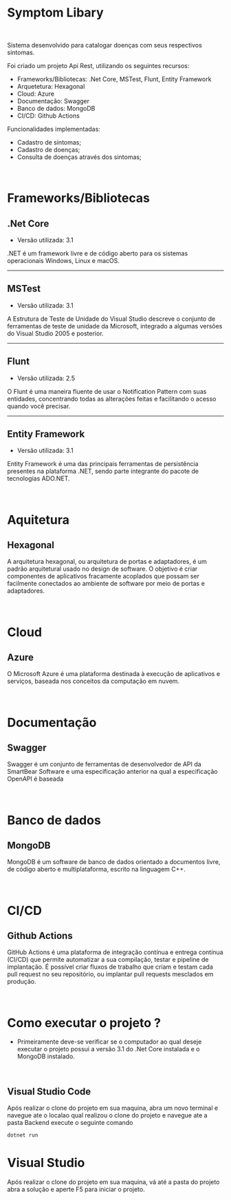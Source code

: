# Symptom Libary

</br>

Sistema desenvolvido para catalogar doenças com seus respectivos sintomas.

Foi criado um projeto Api Rest, utilizando os seguintes recursos:

- Frameworks/Bibliotecas: .Net Core, MSTest, Flunt, Entity Framework
- Arquetetura: Hexagonal
- Cloud: Azure
- Documentação: Swagger
- Banco de dados: MongoDB
- CI/CD: Github Actions

Funcionalidades implementadas:

- Cadastro de sintomas;
- Cadastro de doenças;
- Consulta de doenças através dos sintomas;

</br>

# Frameworks/Bibliotecas

## .Net Core

- Versão utilizada: 3.1

.NET é um framework livre e de código aberto para os sistemas operacionais Windows, Linux e macOS.

---

## MSTest

- Versão utilizada: 3.1

A Estrutura de Teste de Unidade do Visual Studio descreve o conjunto de ferramentas de teste de unidade da Microsoft, integrado a algumas versões do Visual Studio 2005 e posterior.

---

## Flunt

- Versão utilizada: 2.5

O Flunt é uma maneira fluente de usar o Notification Pattern com suas entidades, concentrando todas as alterações feitas e facilitando o acesso quando você precisar.

---

## Entity Framework

- Versão utilizada: 3.1

Entity Framework é uma das principais ferramentas de persistência presentes na plataforma .NET, sendo parte integrante do pacote de tecnologias ADO.NET.

</br>

# Aquitetura

## Hexagonal

A arquitetura hexagonal, ou arquitetura de portas e adaptadores, é um padrão arquitetural usado no design de software. O objetivo é criar componentes de aplicativos fracamente acoplados que possam ser facilmente conectados ao ambiente de software por meio de portas e adaptadores.

</br>

# Cloud

## Azure

O Microsoft Azure é uma plataforma destinada à execução de aplicativos e serviços, baseada nos conceitos da computação em nuvem.

</br>

# Documentação

## Swagger

Swagger é um conjunto de ferramentas de desenvolvedor de API da SmartBear Software e uma especificação anterior na qual a especificação OpenAPI é baseada

</br>

# Banco de dados

## MongoDB

MongoDB é um software de banco de dados orientado a documentos livre, de código aberto e multiplataforma, escrito na linguagem C++.

</br>

# CI/CD

## Github Actions

GitHub Actions é uma plataforma de integração contínua e entrega contínua (CI/CD) que permite automatizar a sua compilação, testar e pipeline de implantação. É possível criar fluxos de trabalho que criam e testam cada pull request no seu repositório, ou implantar pull requests mesclados em produção.

</br>

# Como executar o projeto ?

- Primeiramente deve-se verificar se o computador ao qual deseje executar o projeto possui a versão 3.1 do .Net Core instalada e o MongoDB instalado.

</br>

## Visual Studio Code

Após realizar o clone do projeto em sua maquina, abra um novo terminal e navegue ate o localao qual realizou o clone do projeto e navegue ate a pasta Backend execute o seguinte comando

 ~~~ csharp
dotnet run
~~~

# Visual Studio

Após realizar o clone do projeto em sua maquina, vá até a pasta do projeto abra a solução e aperte F5 para iniciar o projeto.